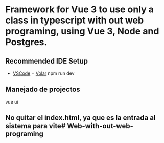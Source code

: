 # Framework for Vue 3 to use only a class in typescript with out web programing, using Vue 3, Node and Postgres.

## Recommended IDE Setup

- [VSCode](https://code.visualstudio.com/) + [Volar](https://marketplace.visualstudio.com/items?itemName=johnsoncodehk.volar)
npm run dev
##  Manejado de projectos
vue ui

## No quitar el index.html, ya que es la entrada al sistema para vite# Web-with-out-web-programing
